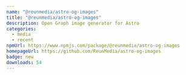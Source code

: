 ```yaml
---
name: "@reunmedia/astro-og-images"
title: "@reunmedia/astro-og-images"
description: Open Graph image generator for Astro
categories:
  - media
  - recent
npmUrl: https://www.npmjs.com/package/@reunmedia/astro-og-images
homepageUrl: https://github.com/ReunMedia/astro-og-images
badge: new
downloads: 54
---
```

